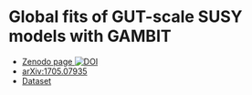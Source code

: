 # Global fits of GUT-scale SUSY models with GAMBIT
* [Zenodo page ](https://zenodo.org/record/843496)
[![DOI](https://zenodo.org/badge/DOI/10.5281/zenodo.843496.svg)](https://doi.org/10.5281/zenodo.843496)
* [arXiv:1705.07935](https://arxiv.org/abs/arXiv:1705.07935)
* [Dataset](https://zenodo.org/record/843496/files/CMSSM.hdf5.tar.gz)
